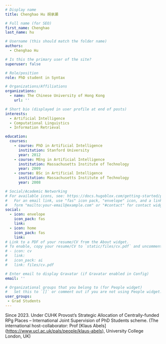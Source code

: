 ```yaml
---
# Display name
title: Chenghao Hu 胡承灝

# Full name (for SEO)
first_name: Chenghao
last_name: hu

# Username (this should match the folder name)
authors:
  - Chenghao Hu

# Is this the primary user of the site?
superuser: false

# Role/position
role: PhD student in Syntax

# Organizations/Affiliations
organizations:
  - name: The Chinese University of Hong Kong
    url: ''

# Short bio (displayed in user profile at end of posts)
interests:
  - Artificial Intelligence
  - Computational Linguistics
  - Information Retrieval

education:
  courses:
    - course: PhD in Artificial Intelligence
      institution: Stanford University
      year: 2012
    - course: MEng in Artificial Intelligence
      institution: Massachusetts Institute of Technology
      year: 2009
    - course: BSc in Artificial Intelligence
      institution: Massachusetts Institute of Technology
      year: 2008

# Social/Academic Networking
# For available icons, see: https://docs.hugoblox.com/getting-started/page-builder/#icons
#   For an email link, use "fas" icon pack, "envelope" icon, and a link in the
#   form "mailto:your-email@example.com" or "#contact" for contact widget.
social:
  - icon: envelope
    icon_pack: fas
    link: 
  - icon: home
    icon_pack: fas
    link:
# Link to a PDF of your resume/CV from the About widget.
# To enable, copy your resume/CV to `static/files/cv.pdf` and uncomment the lines below.
# - icon: cv
#   link: 
#   icon_pack: ai
#   link: files/cv.pdf

# Enter email to display Gravatar (if Gravatar enabled in Config)
email: ''

# Organizational groups that you belong to (for People widget)
#   Set this to `[]` or comment out if you are not using People widget.
user_groups:
 - Grad Students
---
```

Since 2023. Under CUHK Provost’s Strategic Allocation of Centrally-funded RPg Places – International Joint Supervision of PhD Students scheme. (The international host-collaborator: Prof [Klaus Abels] (https://www.ucl.ac.uk/pals/people/klaus-abels), University College London, UK)
